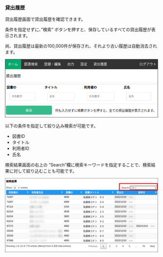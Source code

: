 ### 貸出履歴

貸出履歴画面で貸出履歴を確認できます。

条件を指定せずに、”検索” ボタンを押すと、保存しているすべての貸出履歴が表示されます。

尚、貸出履歴は最新の100,000件が保存され、それより古い履歴は自動消去されます。

![history](../img/history.png)

以下の条件を指定して絞り込み検索が可能です。

* 図書ID
* タイトル
* 利用者ID
* 氏名

検索結果画面の右上の ”Search”欄に検索キーワードを指定することで、検索結果に対して絞り込むことも可能です。

![history_result](../img/history_result.png)
